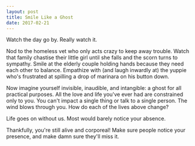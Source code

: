 ```yaml
---
layout: post
title: Smile Like a Ghost
date: 2017-02-21
---
```


Watch the day go by. Really watch it.

Nod to the homeless vet who only acts crazy to keep away trouble. Watch that family chastise their little girl until she falls and the scorn turns to sympathy. Smile at the elderly couple holding hands because they need each other to balance. Empathize with (and laugh inwardly at) the yuppie who's frustrated at spilling a drop of marinara on his button down.

Now imagine yourself invisible, inaudible, and intangible: a ghost for all practical purposes. All the love and life you've ever had are constrained only to you. You can't impact a single thing or talk to a single person. The wind blows through you. How do each of the lives above change?

Life goes on without us. Most would barely notice your absence.

Thankfully, you're still alive and corporeal! Make sure people notice your presence, and make damn sure they'll miss it.
